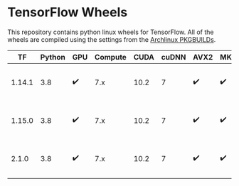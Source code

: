 # TensorFlow Wheels
This repository contains python linux wheels for TensorFlow. All of the
wheels are compiled using the settings from the
[Archlinux PKGBUILDs](https://github.com/archlinux/svntogit-community/blob/packages/tensorflow/trunk/PKGBUILD).

| TF | Python | GPU | Compute | CUDA | cuDNN | AVX2 | MKL | TensorRT | File |
|-|-|-|-|-|-|-|-|-|-|
| 1.14.1 | 3.8 | :heavy_check_mark: | 7.x | 10.2 | 7 | :heavy_check_mark: | :heavy_check_mark: | 6 | [tensorflow_gpu-1.14.1-cp38-cp38-linux_x86_64.whl]() |
| 1.15.0 | 3.8 | :heavy_check_mark: | 7.x | 10.2 | 7 | :heavy_check_mark: | :heavy_check_mark: | 6 | [tensorflow_gpu-1.15.0-cp38-cp38-linux_x86_64.whl]() |
| 2.1.0 | 3.8 | :heavy_check_mark: | 7.x | 10.2 | 7 | :heavy_check_mark: | :heavy_check_mark: | 6 | [tensorflow_gpu-2.1.0-cp38-cp38-linux_x86_64.whl]() |
